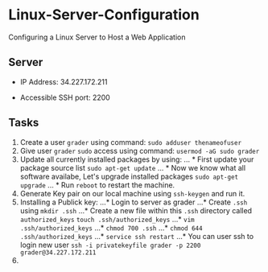 # Linux-Server-Configuration

Configuring a Linux Server to Host a Web Application

## Server

* IP Address: 34.227.172.211

* Accessible SSH port: 2200

## Tasks

1. Create a user `grader` using command: `sudo adduser thenameofuser`
2. Give user `grader` `sudo` access using command: `usermod -aG sudo grader`
3. Update all currently installed packages by using:
... * First update your package source list `sudo apt-get update`
... * Now we know what all software availabe, Let's upgrade installed packages `sudo apt-get upgrade`
... * Run `reboot` to restart the machine.
4. Generate Key pair on our local machine using `ssh-keygen` and run it.
5. Installing a Publick key:
...* Login to server as grader
...* Create `.ssh` using `mkdir .ssh`
...* Create a new file within this `.ssh` directory called `authorized_keys` `touch .ssh/authorized_keys`
...* `vim .ssh/authorized_keys`
...* `chmod 700 .ssh`
...* `chmod 644 .ssh/authorized_keys`
...* `service ssh restart`
...* You can user ssh to login new user `ssh -i privatekeyfile grader -p 2200 grader@34.227.172.211`
6. 
